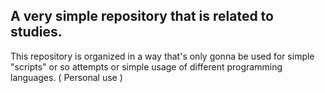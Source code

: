 ## A very simple repository that is related to studies.

This repository is organized in a way that's only gonna be used for simple "scripts" or so attempts or simple usage of different programming languages. ( Personal use )
